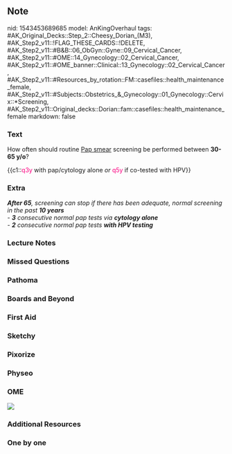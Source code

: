 ## Note
nid: 1543453689685
model: AnKingOverhaul
tags: #AK_Original_Decks::Step_2::Cheesy_Dorian_(M3), #AK_Step2_v11::!FLAG_THESE_CARDS::!DELETE, #AK_Step2_v11::#B&B::06_ObGyn::Gyne::09_Cervical_Cancer, #AK_Step2_v11::#OME::14_Gynecology::02_Cervical_Cancer, #AK_Step2_v11::#OME_banner::Clinical::13_Gynecology::02_Cervical_Cancer, #AK_Step2_v11::#Resources_by_rotation::FM::casefiles::health_maintenance_female, #AK_Step2_v11::#Subjects::Obstetrics_&_Gynecology::01_Gynecology::Cervix::*Screening, #AK_Step2_v11::Original_decks::Dorian::fam::casefiles::health_maintenance_female
markdown: false

### Text
How often should routine <u>Pap smear</u> screening be performed
between <b>30-65 y/o</b>?
<div>
  {{c1::<font color="#FC0280">q3y</font> with pap/cytology alone
  <i>or</i> <font color="#FC0280">q5y</font> if co-tested with
  HPV}}
</div>

### Extra
<div>
  <i><b>After 65</b>, screening can stop if there has been
  adequate, normal screening in the past <b>10 years</b></i>
</div>
<div>
  <i>- <b>3</b> consecutive normal pap tests via <b>cytology
  alone</b></i>
</div>
<div>
  <i>- <b>2</b> consecutive normal pap tests <b>with HPV
  testing</b></i>
</div>

### Lecture Notes


### Missed Questions


### Pathoma


### Boards and Beyond


### First Aid


### Sketchy


### Pixorize


### Physeo


### OME
<div class="ome-widget">
  <a href=
  "https://onlinemeded.org/spa/gynecology/cervical-cancer/acquire?ref=anki">
  <img src="_OME_AnkiFlashcards_Lesson_3.png"></a>
</div>

### Additional Resources


### One by one

